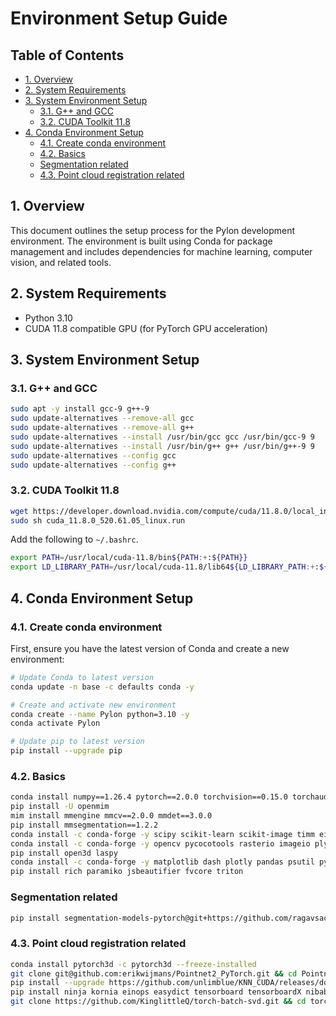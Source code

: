 # Environment Setup Guide <!-- omit in toc -->

## Table of Contents <!-- omit in toc -->

- [1. Overview](#1-overview)
- [2. System Requirements](#2-system-requirements)
- [3. System Environment Setup](#3-system-environment-setup)
  - [3.1. G++ and GCC](#31-g-and-gcc)
  - [3.2. CUDA Toolkit 11.8](#32-cuda-toolkit-118)
- [4. Conda Environment Setup](#4-conda-environment-setup)
  - [4.1. Create conda environment](#41-create-conda-environment)
  - [4.2. Basics](#42-basics)
  - [Segmentation related](#segmentation-related)
  - [4.3. Point cloud registration related](#43-point-cloud-registration-related)

## 1. Overview

This document outlines the setup process for the Pylon development environment. The environment is built using Conda for package management and includes dependencies for machine learning, computer vision, and related tools.

## 2. System Requirements

- Python 3.10
- CUDA 11.8 compatible GPU (for PyTorch GPU acceleration)

## 3. System Environment Setup

### 3.1. G++ and GCC

```bash
sudo apt -y install gcc-9 g++-9
sudo update-alternatives --remove-all gcc
sudo update-alternatives --remove-all g++
sudo update-alternatives --install /usr/bin/gcc gcc /usr/bin/gcc-9 9
sudo update-alternatives --install /usr/bin/g++ g++ /usr/bin/g++-9 9
sudo update-alternatives --config gcc
sudo update-alternatives --config g++
```

### 3.2. CUDA Toolkit 11.8

```bash
wget https://developer.download.nvidia.com/compute/cuda/11.8.0/local_installers/cuda_11.8.0_520.61.05_linux.run
sudo sh cuda_11.8.0_520.61.05_linux.run
```

Add the following to `~/.bashrc`.
```bash
export PATH=/usr/local/cuda-11.8/bin${PATH:+:${PATH}}
export LD_LIBRARY_PATH=/usr/local/cuda-11.8/lib64${LD_LIBRARY_PATH:+:${LD_LIBRARY_PATH}}
```

## 4. Conda Environment Setup

### 4.1. Create conda environment

First, ensure you have the latest version of Conda and create a new environment:
```bash
# Update Conda to latest version
conda update -n base -c defaults conda -y

# Create and activate new environment
conda create --name Pylon python=3.10 -y
conda activate Pylon

# Update pip to latest version
pip install --upgrade pip
```

### 4.2. Basics

```bash
conda install numpy==1.26.4 pytorch==2.0.0 torchvision==0.15.0 torchaudio==2.0.0 pytorch-cuda=11.8 -c pytorch -c nvidia -y
pip install -U openmim
mim install mmengine mmcv==2.0.0 mmdet==3.0.0
pip install mmsegmentation==1.2.2
conda install -c conda-forge -y scipy scikit-learn scikit-image timm einops
conda install -c conda-forge -y opencv pycocotools rasterio imageio plyfile
pip install open3d laspy
conda install -c conda-forge -y matplotlib dash plotly pandas psutil pytest tqdm ftfy regex easydict
pip install rich paramiko jsbeautifier fvcore triton
```

### Segmentation related

```bash
pip install segmentation-models-pytorch@git+https://github.com/ragavsachdeva/segmentation_models.pytorch.git@2cde92e776b0a074d5e2f4f6a50c68754f948015
```

### 4.3. Point cloud registration related

```bash
conda install pytorch3d -c pytorch3d --freeze-installed
git clone git@github.com:erikwijmans/Pointnet2_PyTorch.git && cd Pointnet2_PyTorch && pip install pointnet2_ops_lib/. && cd ..
pip install --upgrade https://github.com/unlimblue/KNN_CUDA/releases/download/0.2/KNN_CUDA-0.2-py3-none-any.whl
pip install ninja kornia einops easydict tensorboard tensorboardX nibabel
git clone https://github.com/KinglittleQ/torch-batch-svd.git && cd torch-batch-svd && python setup.py install && cd ..
```
